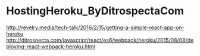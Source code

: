 # HostingHeroku_ByDitrospectaCom

http://revelry.media/tech-talk/2016/2/15/getting-a-simple-react-app-on-heroku
http://ditrospecta.com/javascript/react/es6/webpack/heroku/2015/08/08/deploying-react-webpack-heroku.html
